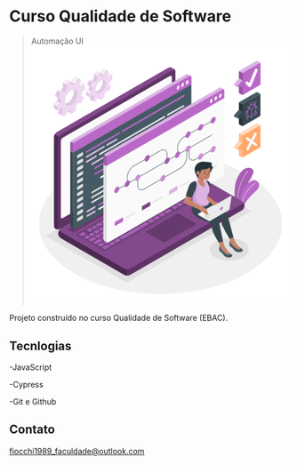 # Curso Qualidade de Software

>Automação UI
![preview](./.github/preview.png)
    
Projeto construído no curso Qualidade de Software (EBAC).


## Tecnlogias

-JavaScript

-Cypress

-Git e Github




## Contato

fiocchi1989_faculdade@outlook.com